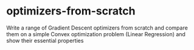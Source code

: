 # optimizers-from-scratch
Write a range of Gradient Descent optimizers from scratch and compare them on a simple Convex optimization problem (Linear Regression) and show their essential properties
